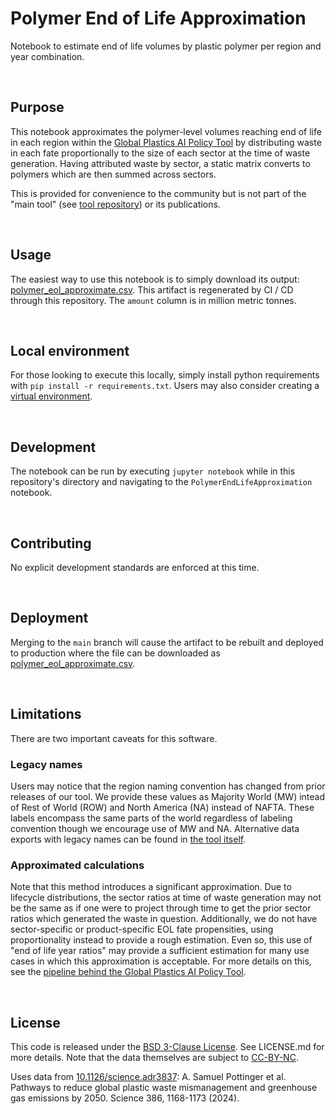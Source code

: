 # Polymer End of Life Approximation

Notebook to estimate end of life volumes by plastic polymer per region and year combination.

<br>

## Purpose
This notebook approximates the polymer-level volumes reaching end of life in each region within the [Global Plastics AI Policy Tool](https://global-plastics-tool.org/) by distributing waste in each fate proportionally to the size of each sector at the time of waste generation. Having attributed waste by sector, a static matrix converts to polymers which are then summed across sectors. 

This is provided for convenience to the community but is not part of the "main tool" (see [tool repository](https://github.com/SchmidtDSE/plastics-prototype)) or its publications.

<br>

## Usage
The easiest way to use this notebook is to simply download its output: [polymer_eol_approximate.csv](https://global-plastics-tool.org/data/polymer_eol_approximate.csv). This artifact is regenerated by CI / CD through this repository. The `amount` column is in million metric tonnes.

<br>

## Local environment
For those looking to execute this locally, simply install python requirements with `pip install -r requirements.txt`. Users may also consider creating a [virtual environment](https://the-hitchhikers-guide-to-packaging.readthedocs.io/en/latest/virtualenv.html).

<br>

## Development
The notebook can be run by executing `jupyter notebook` while in this repository's directory and navigating to the `PolymerEndLifeApproximation` notebook.

<br>

## Contributing
No explicit development standards are enforced at this time.

<br>

## Deployment
Merging to the `main` branch will cause the artifact to be rebuilt and deployed to production where the file can be downloaded as [polymer_eol_approximate.csv](https://global-plastics-tool.org/data/polymer_eol_approximate.csv).

<br>

## Limitations
There are two important caveats for this software.

### Legacy names

Users may notice that the region naming convention has changed from prior releases of our tool. We provide these values as Majority World (MW) intead of Rest of World (ROW) and North America (NA) instead of NAFTA. These labels encompass the same parts of the world regardless of labeling convention though we encourage use of MW and NA. Alternative data exports with legacy names can be found in [the tool itself](https://global-plastics-tool.org/).

### Approximated calculations

Note that this method introduces a significant approximation. Due to lifecycle distributions, the sector ratios at time of waste generation may not be the same as if one were to project through time to get the prior sector ratios which generated the waste in question. Additionally, we do not have sector-specific or product-specific EOL fate propensities, using proportionality instead to provide a rough estimation. Even so, this use of "end of life year ratios" may provide a sufficient estimation for many use cases in which this approximation is acceptable. For more details on this, see the [pipeline behind the Global Plastics AI Policy Tool](https://github.com/SchmidtDSE/plastics-pipeline).

<br>

## License
This code is released under the [BSD 3-Clause License](https://opensource.org/license/bsd-3-clause). See LICENSE.md for more details. Note that the data themselves are subject to [CC-BY-NC](https://creativecommons.org/licenses/by-nc/4.0/).

Uses data from [10.1126/science.adr3837](https://www.science.org/doi/10.1126/science.adr3837): A. Samuel Pottinger et al. Pathways to reduce global plastic waste mismanagement and greenhouse gas emissions by 2050. Science 386, 1168-1173 (2024).
